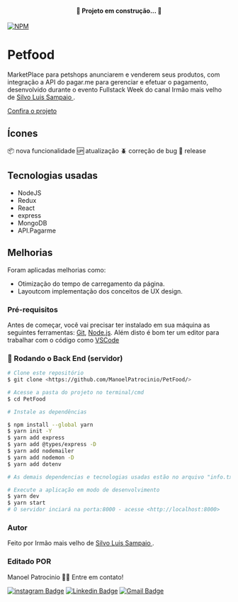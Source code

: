 
<h4 align="center"> 
	🚧  Projeto em construção...  🚧
</h4>

[![NPM](https://img.shields.io/npm/l/react)](https://github.com/ManoelPatrocinio/portifolio/blob/main/LICENSE) 

# Petfood
 MarketPlace para petshops anunciarem e venderem seus produtos, com integração  a API do pagar.me para gerenciar e efetuar o pagamento,  desenvolvido durante o evento Fullstack Week do canal Irmão mais velho de [Silvo Luis Sampaio ](https://www.youtube.com/channel/UC5cfBZHUQpcMvBJDBaX8-jg/featured).

[Confira o projeto](https://portifoliomanoel.herokuapp.com/#)

## Ícones
:package: nova funcionalidade
:up: atualização
:beetle: correção de bug
:checkered_flag: release

## Tecnologias usadas
  * NodeJS
  * Redux
  * React
  * express
  * MongoDB
  * API.Pagarme


## Melhorias

  Foram aplicadas melhorias como:
  * Otimização do tempo de carregamento da página. 
  * Layoutcom implementação dos conceitos de UX design.

### Pré-requisitos

Antes de começar, você vai precisar ter instalado em sua máquina as seguintes ferramentas:
[Git](https://git-scm.com), [Node.js](https://nodejs.org/en/). 
Além disto é bom ter um editor para trabalhar com o código como [VSCode](https://code.visualstudio.com/)

### 🎲 Rodando o Back End (servidor)

```bash
# Clone este repositório
$ git clone <https://github.com/ManoelPatrocinio/PetFood/>

# Acesse a pasta do projeto no terminal/cmd
$ cd PetFood

# Instale as dependências

$ npm install --global yarn
$ yarn init -Y                             
$ yarn add express                         
$ yarn add @types/express -D               
$ yarn add nodemailer                     
$ yarn add nodemon -D 
$ yarn add dotenv

# As demais dependencias e tecnologias usadas estão no arquivo "info.txt"

# Execute a aplicação em modo de desenvolvimento
$ yarn dev
$ yarn start
# O servidor inciará na porta:8000 - acesse <http://localhost:8000>


```

### Autor

Feito por Irmão mais velho de [Silvo Luis Sampaio ](https://www.youtube.com/channel/UC5cfBZHUQpcMvBJDBaX8-jg/featured).

### Editado POR
Manoel Patrocinio 👋🏽 Entre em contato!

[![instagram Badge](https://img.shields.io/badge/Instagram-E4405F?style=flat-square&logo=instagram&logoColor=white=https://www.instagram.com/patrocinioiii/)](https://www.instagram.com/patrocinioiii/) [![Linkedin Badge](https://img.shields.io/badge/-Manoel-blue?style=flat-square&logo=Linkedin&logoColor=white&link=https://linkedin.com/in/manoel-patrocinio-1b342b203/)](https://linkedin.com/in/manoel-patrocinio-1b342b203) 
[![Gmail Badge](https://img.shields.io/badge/-manoelpatrocinio99@gmail.com-c14438?style=flat-square&logo=Gmail&logoColor=white&link=mailto:manoelpatrocinio99@gmail.com)](mailto:manoelpatrocinio99@gmail.com)
